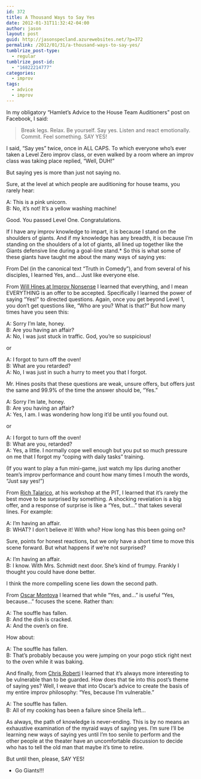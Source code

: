 ```yaml
---
id: 372
title: A Thousand Ways to Say Yes
date: 2012-01-31T11:32:42-04:00
author: jason
layout: post
guid: http://jasonspecland.azurewebsites.net/?p=372
permalink: /2012/01/31/a-thousand-ways-to-say-yes/
tumblrize_post-type:
  - regular
tumblrize_post-id:
  - "16822214777"
categories:
  - improv
tags:
  - advice
  - improv
---
```

In my obligatory &#8220;Hamlet&#8217;s Advice to the House Team Auditioners&#8221; post on Facebook, I said:

> Break legs. Relax. Be yourself. Say yes. Listen and react emotionally. Commit. Feel something. SAY YES! 

I said, &#8220;Say yes&#8221; twice, once in ALL CAPS. To which everyone who&#8217;s ever taken a Level Zero improv class, or even walked by a room where an improv class was taking place replied, &#8220;Well, DUH!&#8221;

But saying yes is more than just not saying no.

Sure, at the level at which people are auditioning for house teams, you rarely hear:

A: This is a pink unicorn.  
B: No, it&#8217;s not! It&#8217;s a yellow washing machine!

Good. You passed Level One. Congratulations.

If I have any improv knowledge to impart, it is because I stand on the shoulders of giants. And if my knowledge has any breadth, it is because I&#8217;m standing on the shoulders of a lot of giants, all lined up together like the Giants defensive line during a goal-line stand.* So this is what some of these giants have taught me about the many ways of saying yes:

From Del (in the canonical text &#8220;Truth in Comedy&#8221;), and from several of his disciples, I learned Yes, and&#8230; Just like everyone else.

From [Will Hines at Improv Nonsense](http://improvnonsense.tumblr.com/) I learned that everything, and I mean EVERYTHING is an offer to be accepted. Specifically I learned the power of saying &#8220;Yes!&#8221; to directed questions. Again, once you get beyond Level 1, you don&#8217;t get questions like, &#8220;Who are you? What is that?&#8221; But how many times have you seen this:

A: Sorry I&#8217;m late, honey.  
B: Are you having an affair?  
A: No, I was just stuck in traffic. God, you&#8217;re so suspicious!

or

A: I forgot to turn off the oven!  
B: What are you retarded?  
A: No, I was just in such a hurry to meet you that I forgot.

Mr. Hines posits that these questions are weak, unsure offers, but offers just the same and 99.9% of the time the answer should be, &#8220;Yes.&#8221;

A: Sorry I&#8217;m late, honey.  
B: Are you having an affair?  
A: Yes, I am. I was wondering how long it&#8217;d be until you found out.

or

A: I forgot to turn off the oven!  
B: What are you, retarded?  
A: Yes, a little. I normally cope well enough but you put so much pressure on me that I forgot my &#8220;coping with daily tasks&#8221; training.

(If you want to play a fun mini-game, just watch my lips during another team&#8217;s improv performance and count how many times I mouth the words, &#8220;Just say yes!&#8221;)

From [Rich Talarico](http://www.richtalarico.com/), at his workshop at the PIT, I learned that it&#8217;s rarely the best move to be surprised by something. A shocking revelation is a big offer, and a response of surprise is like a &#8220;Yes, but&#8230;&#8221; that takes several lines. For example:

A: I&#8217;m having an affair.  
B: WHAT? I don&#8217;t believe it! With who? How long has this been going on?

Sure, points for honest reactions, but we only have a short time to move this scene forward. But what happens if we&#8217;re not surprised?

A: I&#8217;m having an affair.  
B: I know. With Mrs. Schmidt next door. She&#8217;s kind of frumpy. Frankly I thought you could have done better.

I think the more compelling scene lies down the second path.

From [Oscar Montoya](http://internetisoz.tumblr.com/) I learned that while &#8220;Yes, and&#8230;&#8221; is useful &#8220;Yes, because&#8230;&#8221; focuses the scene. Rather than:

A: The souffle has fallen.  
B: And the dish is cracked.  
A: And the oven&#8217;s on fire.

How about:

A: The souffle has fallen.  
B: That&#8217;s probably because you were jumping on your pogo stick right next to the oven while it was baking.

And finally, from [Chris Roberti](http://chrisroberti.tumblr.com/) I learned that it&#8217;s always more interesting to be vulnerable than to be guarded. How does that tie into this post&#8217;s theme of saying yes? Well, I weave that into Oscar&#8217;s advice to create the basis of my entire improv philosophy: &#8220;Yes, because I&#8217;m vulnerable.&#8221;

A: The souffle has fallen.  
B: All of my cooking has been a failure since Sheila left&#8230;

As always, the path of knowledge is never-ending. This is by no means an exhaustive examination of the myraid ways of saying yes. I&#8217;m sure I&#8217;ll be learning new ways of saying yes until I&#8217;m too senile to perform and the other people at the theater have an uncomfortable discussion to decide who has to tell the old man that maybe it&#8217;s time to retire. 

But until then, please, SAY YES!

* Go Giants!!!